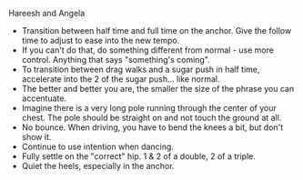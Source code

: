 Hareesh and Angela

* Transition between half time and full time on the anchor.  Give the follow
  time to adjust to ease into the new tempo.
* If you can't do that, do something different from normal - use more control.
  Anything that says "something's coming".
* To transition between drag walks and a sugar push in half time, accelerate
  into the 2 of the sugar push... like normal.
* The better and better you are, the smaller the size of the phrase you can
  accentuate.
* Imagine there is a very long pole running through the center of your chest.
  The pole should be straight on and not touch the ground at all.
* No bounce.  When driving, you have to bend the knees a bit, but don't show
  it.
* Continue to use intention when dancing.
* Fully settle on the "correct" hip.  1 & 2 of a double, 2 of a triple.
* Quiet the heels, especially in the anchor.
